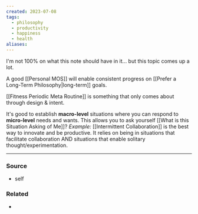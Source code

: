 ```yaml
---
created: 2023-07-08
tags:
  - philosophy
  - productivity
  - happiness
  - health
aliases:
---
```

I'm not 100% on what this note should have in it... but this topic comes up a lot.

A good [[Personal MOS]] will enable consistent progress on [[Prefer a Long-Term Philosophy|long-term]] goals.

[[Fitness Periodic Meta Routine]] is something that only comes about through design & intent.

It's good to establish **macro-level** situations where you can respond to **micro-level** needs and wants. This allows you to ask yourself [[What is this Situation Asking of Me]]?
	*Example:* 
	[[Intermittent Collaboration]] is the best way to innovate and be productive. It relies on being in situations that facilitate collaboration AND situations that enable solitary thought/experimentation.
****
### Source
- self

### Related
- 